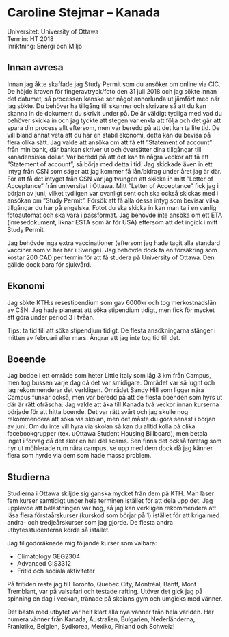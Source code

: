 # Caroline Stejmar – Kanada

Universitet: University of Ottawa  
Termin: HT 2018  
Inriktning: Energi och Miljö

## Innan avresa

Innan jag åkte skaffade jag Study Permit som du ansöker om online via CIC. De höjde kraven för fingeravtryck/foto den 31 juli 2018 och jag sökte innan det datumet, så processen kanske ser något annorlunda ut jämfört med när jag sökte. Du behöver ha tillgång till skanner och skrivare så att du kan skanna in de dokument du skrivit under på. De är väldigt tydliga med vad du behöver skicka in och jag tyckte att stegen var enkla att följa och det går att spara din process allt eftersom, men var beredd på att det kan ta lite tid. De vill bland annat veta att du har en stabil ekonomi, detta kan du bevisa på flera olika sätt. Jag valde att ansöka om att få ett ”Statement of account” från min bank, där banken skriver ut och översätter dina tillgångar till kanadensiska dollar. Var beredd på att det kan ta några veckor att få ett ”Statement of account”, så börja med detta i tid. Jag skickade även in ett intyg från CSN som säger att jag kommer få lån/bidrag under året jag är där. För att få det intyget från CSN var jag tvungen att skicka in mitt ”Letter of Acceptance” från universitet i Ottawa. Mitt ”Letter of Acceptance” fick jag i början av juni, vilket tydligen var ovanligt sent och ska också skickas med i ansökan om ”Study Permit”. Försök att få alla dessa intyg som bevisar vilka tillgångar du har på engelska. Fotot du ska skicka in kan man ta i en vanlig fotoautomat och ska vara i passformat. Jag behövde inte ansöka om ett ETA (inresedokument, liknar ESTA som är för USA) eftersom att det ingick i mitt Study Permit

Jag behövde inga extra vaccinationer (eftersom jag hade tagit alla standard vacciner som vi har här i Sverige). Jag behövde dock ta en försäkring som kostar 200 CAD per termin för att få studera på University of Ottawa. Den gällde dock bara för sjukvård.

## Ekonomi

Jag sökte KTH:s resestipendium som gav 6000kr och tog merkostnadslån av CSN. Jag hade planerat att söka stipendium tidigt, men fick för mycket att göra under period 3 i tvåan.

Tips: ta tid till att söka stipendium tidigt. De flesta ansökningarna stänger i mitten av februari eller mars. Ångrar att jag inte tog tid till det.

## Boeende

Jag bodde i ett område som heter Little Italy som låg 3 km från Campus, men tog bussen varje dag då det var smidigare. Området var så lugnt och jag rekommenderar det verkligen. Området Sandy Hill som ligger nära Campus funkar också, men var beredd på att de flesta boenden som hyrs ut där är rätt ofräscha. Jag valde att åka till Kanada två veckor innan kurserna började för att hitta boende. Det var rätt svårt och jag skulle nog rekommendera att söka via skolan, men det måste du göra senast i början av juni. Om du inte vill hyra via skolan så kan du alltid kolla på olika facebookgrupper (tex. uOttawa Student Housing Billboard), men betala inget i förväg då det sker en hel del scams. Sen finns det också företag som hyr ut möblerade rum nära campus, se upp med dem dock då jag känner flera som hyrde via dem som hade massa problem.

## Studierna

Studierna i Ottawa skiljde sig ganska mycket från dem på KTH. Man läser fem kurser samtidigt under hela terminen istället för att dela upp det. Jag upplevde att belastningen var hög, så jag kan verkligen rekommendera att läsa flera förstaårskurser (kurskod som börjar på 1) istället för att kriga med andra- och tredjeårskurser som jag gjorde. De flesta andra utbytesstudenterna körde så istället.

Jag tillgodoräknade mig följande kurser som valbara:

- Climatology GEG2304
- Advanced GIS3312
- Fritid och sociala aktiviteter

På fritiden reste jag till Toronto, Quebec City, Montréal, Banff, Mont Tremblant, var på valsafari och testade rafting. Utöver det gick jag på spinning en dag i veckan, tränade på skolans gym och umgicks med vänner.

Det bästa med utbytet var helt klart alla nya vänner från hela världen. Har numera vänner från Kanada, Australien, Bulgarien, Nederländerna, Frankrike, Belgien, Sydkorea, Mexiko, Finland och Schweiz!

